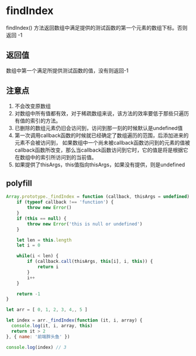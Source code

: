 # findIndex

findIndex() 方法返回数组中满足提供的测试函数的第一个元素的数组下标。否则返回 -1

## 返回值

数组中第一个满足所提供测试函数的值，没有则返回-1

## 注意点

1. 不会改变原数组
2. 对数组中所有值都有效，对于稀疏数组来说，该方法的效率要低于那些只遍历有值的索引的方法。
3. 已删除的数组元素仍旧会访问到，访问到那一刻的时候默认是undefined值
4. 第一次调用callback函数的时候就已经确定了数组遍历的范围，后添加进来的元素不会被访问到， 如果数组中一个尚未被callback函数访问到的元素的值被callback函数所改变，那么当callback函数访问到它时，它的值是将是根据它在数组中的索引所访问到的当前值。
5. 如果提供了thisArgs，this值指向thisArgs，如果没有提供，则是undefined

## polyfill

```js
Array.prototype._findIndex = function (callback, thisArgs = undefined) {
    if (typeof callback !== 'function') {
        throw new Error()
    }
    if (this == null) {
        throw new Error('this is null or undefined')
    }

    let len = this.length
    let i = 0

    while(i < len) {
        if (callback.call(thisArgs, this[i], i, this)) {
            return i
        }
        i++
    }

    return -1
}

let arr = [ 0, 1, 2, 3, 4,, 5 ]

let index = arr._findIndex(function (it, i, array) {
  console.log(it, i, array, this)
  return it > 2
}, { name: '前端胖头鱼' })

console.log(index) // 3
```
